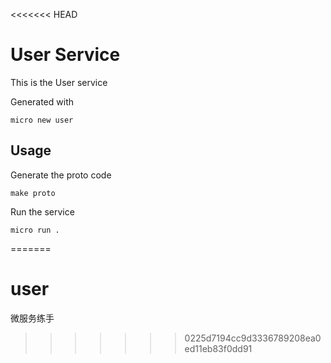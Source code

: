 <<<<<<< HEAD
# User Service

This is the User service

Generated with

```
micro new user
```

## Usage

Generate the proto code

```
make proto
```

Run the service

```
micro run .
```
=======
# user
微服务练手
>>>>>>> 0225d7194cc9d3336789208ea0ed11eb83f0dd91
